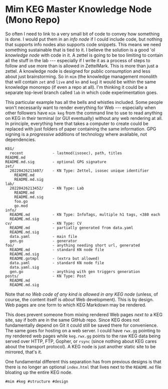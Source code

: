 # Mim KEG Master Knowledge Node (Mono Repo)

So often I need to link to a very small bit of code to convey how
something is done. I would put them in an *info node* if I could include
code, but nothing that supports info nodes also supports code snippets.
This means we need something sustainable that is tied to it. I believe
the solution is a good 'ol *knowledge node* with code in it. A zettel is
going to be too limiting to contain all the stuff in the lab ---
especially if I write it as a process of steps to follow and use more
than is allowed in ZettelMark. This is more than just a zettel. A
knowledge node is designed for public consumption and less about just
brainstorming. So in `mim` (the knowledge management monolith that will
contain `zet` and `live` and `kn` and `keg`) it would be within the same
knowledge monorepo (if even a repo at all). I'm thinking it could be a
separate top-level branch called `lab` in which code experimentation
goes.

This particular example has all the bells and whistles included. Some
people won't necessarily want to render everything for Web ---
especially when other followers have `mim keg` from the command line to
use to read anything on KEG in their terminal (or GUI eventually)
without any web rendering at all. In principle, everything here that
takes a computer to create could be replaced with just folders of paper
containing the same information. GPG signing is a *progressive*
additions of technology where available, not dependencies.

    KEG/
      recent             - lastmod(isosec), path, titles
    README.md
    README.md.sig        - optional GPG signature
    zet/
      20220426213407/    - KN Type: Zettel, isosec unique identifier
        README.md
        README.md.sig
    lab/
      20220426213452/    - KN Type: Lab
        README.md
        README.md.sig
        foo.go
        go.mod
    info/
      README.md          - KN Type: InfoTags, multiple h1 tags, <380 each
      README.md.sig
    cv/                  - KN Type: CV
      README.md          - partially generated from data.yaml
      README.md.sig
      data.yaml          - main file
      gen.go             - generator
    foo/                 - anything needing short url, generated
      README.md          - standard KN node file
      README.md.sig
      README.gotmpl      - (extra but allowed)
      data.yaml          - standard KN node file
      data.yaml.sig
      gen.go             - anything with gen triggers generation
    posts/               - KN Type: Post
      README.md
      README.md.sig

Note that *no Web code of any kind is allowed in any KEG node* (unless,
of course, the content itself is *about* Web development). This is by
design. Web pages are one form to which KEG Markdown may be rendered.

This does prevent someone from mixing rendered Web pages *next to* a KEG
site, say if both are in the same GitHub repo. Since KEG does not
fundamentally depend on Git it could still be saved there for
convenience. The same goes for hosting on a web server. I could have
`rwx.gg` pointing to my rendered web pages while `keg.rwx.gg` points to
the raw KEG data being served over HTTP, FTP, Gopher, or `rsync` (since nothing
about KEG cares about the transport protocol). A KEG node is just
another static site to be mirrored, that's it.

One fundamental different this separation has from previous designs is
that there is no longer an optional `index.html` that lives next to the
`README.md` file bloating up the entire KEG node.

    #mim #keg #structure #design
